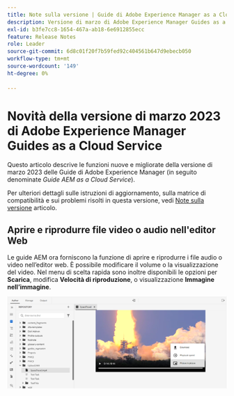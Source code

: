 ```yaml
---
title: Note sulla versione | Guide di Adobe Experience Manager as a Cloud Service, versione di marzo 2023
description: Versione di marzo di Adobe Experience Manager Guides as a Cloud Service
exl-id: b3fe7cc8-1654-467a-ab18-6e6912855ecc
feature: Release Notes
role: Leader
source-git-commit: 6d8c01f20f7b59fed92c404561b647d9ebecb050
workflow-type: tm+mt
source-wordcount: '149'
ht-degree: 0%

---
```



# Novità della versione di marzo 2023 di Adobe Experience Manager Guides as a Cloud Service

Questo articolo descrive le funzioni nuove e migliorate della versione di marzo 2023 delle Guide di Adobe Experience Manager (in seguito denominate *Guide AEM as a Cloud Service*).

Per ulteriori dettagli sulle istruzioni di aggiornamento, sulla matrice di compatibilità e sui problemi risolti in questa versione, vedi [Note sulla versione](release-notes-2023-3-0.md) articolo.


## Aprire e riprodurre file video o audio nell&#39;editor Web

Le guide AEM ora forniscono la funzione di aprire e riprodurre i file audio o video nell’editor web. È possibile modificare il volume o la visualizzazione del video. Nel menu di scelta rapida sono inoltre disponibili le opzioni per **Scarica**, modifica **Velocità di riproduzione**, o visualizzazione **Immagine nell’immagine**.

<img src="assets/video-web-editor.png" alt="riproduci video" width="600">

